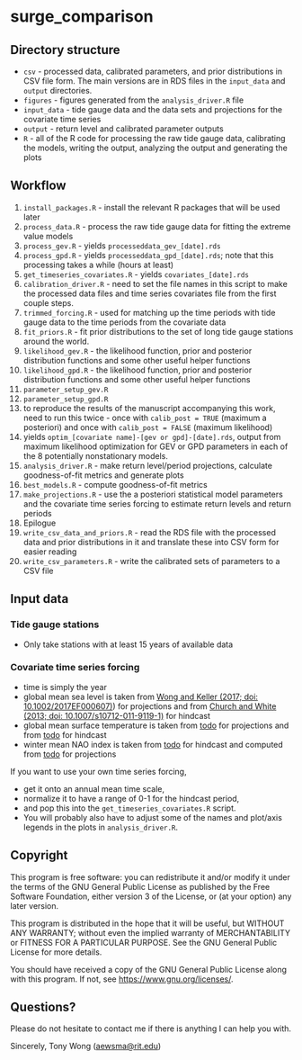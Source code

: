 # surge_comparison

## Directory structure

* `csv` - processed data, calibrated parameters, and prior distributions in CSV file form. The main versions are in RDS files in the `input_data` and `output` directories.
* `figures` - figures generated from the `analysis_driver.R` file
* `input_data` - tide gauge data and the data sets and projections for the covariate time series
* `output` - return level and calibrated parameter outputs
* `R` - all of the R code for processing the raw tide gauge data, calibrating the models, writing the output, analyzing the output and generating the plots

## Workflow

1. `install_packages.R` - install the relevant R packages that will be used later
1. `process_data.R` - process the raw tide gauge data for fitting the extreme value models
  1. `process_gev.R` - yields `processeddata_gev_[date].rds`
  1. `process_gpd.R` - yields `processeddata_gpd_[date].rds`; note that this processing takes a while (hours at least)
  1. `get_timeseries_covariates.R` - yields `covariates_[date].rds`
1. `calibration_driver.R` - need to set the file names in this script to make the processed data files and time series covariates file from the first couple steps.
  1. `trimmed_forcing.R` - used for matching up the time periods with tide gauge data to the time periods from the covariate data
  1. `fit_priors.R` - fit prior distributions to the set of long tide gauge stations around the world.
  1. `likelihood_gev.R` - the likelihood function, prior and posterior distribution functions and some other useful helper functions
  1. `likelihood_gpd.R` - the likelihood function, prior and posterior distribution functions and some other useful helper functions
  1. `parameter_setup_gev.R`
  1. `parameter_setup_gpd.R`
  1. to reproduce the results of the manuscript accompanying this work, need to run this twice - once with `calib_post = TRUE` (maximum a posteriori) and once with `calib_post = FALSE` (maximum likelihood)
  1. yields `optim_[covariate name]-[gev or gpd]-[date].rds`, output from maximum likelihood optimization for GEV or GPD parameters in each of the 8 potentially nonstationary models.
1. `analysis_driver.R` - make return level/period projections, calculate goodness-of-fit metrics and generate plots
  1. `best_models.R` - compute goodness-of-fit metrics
  1. `make_projections.R` - use the a posteriori statistical model parameters and the covariate time series forcing to estimate return levels and return periods
1. Epilogue
  1. `write_csv_data_and_priors.R` - read the RDS file with the processed data and prior distributions in it and translate these into CSV form for easier reading
  1. `write_csv_parameters.R` - write the calibrated sets of parameters to a CSV file

## Input data

### Tide gauge stations

* Only take stations with at least 15 years of available data

### Covariate time series forcing

* time is simply the year
* global mean sea level is taken from [Wong and Keller (2017; doi: 10.1002/2017EF000607)](https://agupubs.onlinelibrary.wiley.com/doi/abs/10.1002/2017EF000607)) for projections and from [Church and White (2013; doi: 10.1007/s10712-011-9119-1)](https://link.springer.com/article/10.1007/s10712-011-9119-1) for hindcast
* global mean surface temperature is taken from [todo](todo) for projections and from [todo](todo) for hindcast
* winter mean NAO index is taken from [todo](todo) for hindcast and computed from [todo](todo) for projections

If you want to use your own time series forcing,
* get it onto an annual mean time scale,
* normalize it to have a range of 0-1 for the hindcast period,
* and pop this into the `get_timeseries_covariates.R` script.
* You will probably also have to adjust some of the names and plot/axis legends in the plots in `analysis_driver.R`.

## Copyright

 This program is free software: you can redistribute it and/or modify it under the terms of the GNU General Public License as published by the Free Software Foundation, either version 3 of the License, or (at your option) any later version.

 This program is distributed in the hope that it will be useful, but WITHOUT ANY WARRANTY; without even the implied warranty of MERCHANTABILITY or FITNESS FOR A PARTICULAR PURPOSE.  See the GNU General Public License for more details.

 You should have received a copy of the GNU General Public License along with this program.  If not, see <https://www.gnu.org/licenses/>.

## Questions?

Please do not hesitate to contact me if there is anything I can help you with.

Sincerely, Tony Wong (aewsma@rit.edu)
